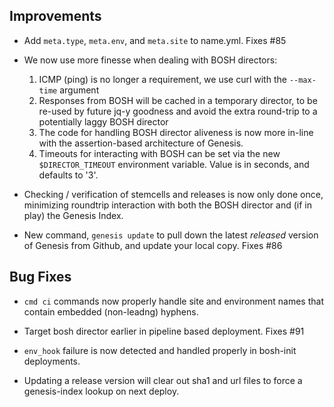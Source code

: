 ## Improvements

- Add `meta.type`, `meta.env`, and `meta.site` to name.yml.
  Fixes #85

- We now use more finesse when dealing with BOSH directors:

   1. ICMP (ping) is no longer a requirement, we use curl with the
      `--max-time` argument
   2. Responses from BOSH will be cached in a temporary director,
      to be re-used by future jq-y goodness and avoid the extra
      round-trip to a potentially laggy BOSH director
   3. The code for handling BOSH director aliveness is now more
      in-line with the assertion-based architecture of Genesis.
   4. Timeouts for interacting with BOSH can be set via the new
      `$DIRECTOR_TIMEOUT` environment variable.  Value is in
      seconds, and defaults to '3'.

- Checking / verification of stemcells and releases is now only
  done once, minimizing roundtrip interaction with both the BOSH
  director and (if in play) the Genesis Index.

- New command, `genesis update` to pull down the latest _released_
  version of Genesis from Github, and update your local copy.
  Fixes #86


## Bug Fixes

- `cmd ci` commands now properly handle site and environment names
  that contain embedded (non-leadng) hyphens.

- Target bosh director earlier in pipeline based deployment.
  Fixes #91

- `env_hook` failure is now detected and handled properly in
  bosh-init deployments.

- Updating a release version will clear out sha1 and url files to
  force a genesis-index lookup on next deploy.
